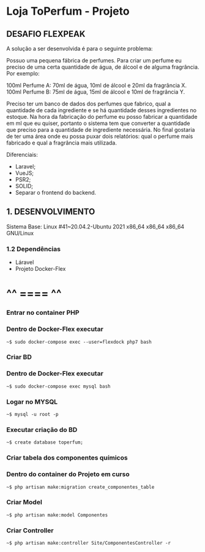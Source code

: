 # Loja ToPerfum - Projeto

## DESAFIO FLEXPEAK

A solução a ser desenvolvida é para o seguinte problema:

Possuo uma pequena fábrica de perfumes. Para criar um perfume eu preciso de uma certa quantidade de água, de álcool e de alguma fragrância. Por exemplo:

100ml Perfume A: 70ml de água, 10ml de álcool e 20ml da fragrância X.
100ml Perfume B: 75ml de água, 15ml de álcool e 10ml de fragrância Y. 

Preciso ter um banco de dados dos perfumes que fabrico, qual a quantidade de cada ingrediente e se há quantidade desses ingredientes no estoque. Na hora da fabricação do perfume eu posso fabricar a quantidade em ml que eu quiser, portanto o sistema tem que converter a quantidade que preciso para a quantidade de ingrediente necessária. No final gostaria de ter uma área onde eu possa puxar dois relatórios: qual o perfume mais fabricado e qual a fragrância mais utilizada. 

Diferenciais:
- Laravel;
- VueJS;
- PSR2;
- SOLID;
- Separar o frontend do backend.

## 1. DESENVOLVIMENTO
Sistema Base: Linux #41~20.04.2-Ubuntu 2021 x86_64 x86_64 x86_64 GNU/Linux

### 1.2 Dependências
- Láravel
- Projeto Docker-Flex

# ^^ ==== ^^
### Entrar no container PHP
### Dentro de Docker-Flex executar
````
~$ sudo docker-compose exec --user=flexdock php7 bash
````

### Criar BD
### Dentro de Docker-Flex executar
````
~$ sudo docker-compose exec mysql bash
````

### Logar no MYSQL
````
~$ mysql -u root -p
````

### Executar criação do BD
````
~$ create database toperfum;
````

### Criar tabela dos componentes químicos
### Dentro do container do Projeto em curso
````
~$ php artisan make:migration create_componentes_table
````

### Criar Model
````
~$ php artisan make:model Componentes
````

### Criar Controller
````
~$ php artisan make:controller Site/ComponentesController -r
````


